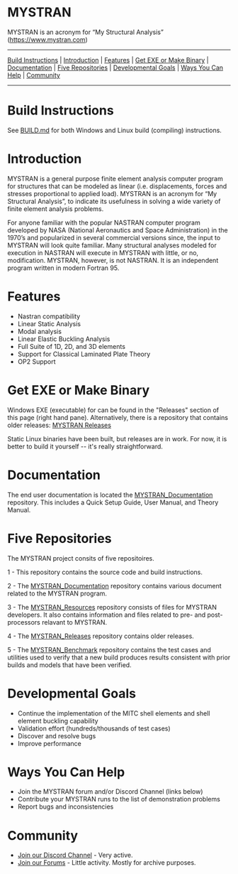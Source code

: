 MYSTRAN
=======

MYSTRAN is an acronym for “My Structural Analysis” (https://www.mystran.com)


---

[Build Instructions](#Build-Instructions) |
[Introduction](#Introduction) |
[Features](#Features) |
[Get EXE or Make Binary](#Get-EXE-or-Make-Binary) |
[Documentation](#Documentation) |
[Five Repositories](#Five-Repositories) |
[Developmental Goals](#Developmental-Goals) |
[Ways You Can Help](#ways-you-can-help) |
[Community](#community)

---

# Build Instructions

See [BUILD.md](BUILD.md) for both Windows and Linux build (compiling) instructions.

# Introduction

MYSTRAN is a general purpose finite element analysis computer program for
structures that can be modeled as linear (i.e. displacements, forces and
stresses proportional to applied load). MYSTRAN is an acronym for
“My Structural Analysis”, to indicate its usefulness in solving a wide variety
of finite element analysis problems.

For anyone familiar with the popular NASTRAN computer program developed by NASA
(National Aeronautics and Space Administration) in the 1970’s and popularized
in several commercial versions since, the input to MYSTRAN will look quite
familiar. Many structural analyses modeled for execution in NASTRAN will
execute in MYSTRAN with little, or no, modification. MYSTRAN, however, is not
NASTRAN. It is an independent program written in modern Fortran 95.

# Features

- Nastran compatibility
- Linear Static Analysis
- Modal analysis
- Linear Elastic Buckling Analysis
- Full Suite of 1D, 2D, and 3D elements
- Support for Classical Laminated Plate Theory
- OP2 Support

# Get EXE or Make Binary

Windows EXE (executable) for can be found in the "Releases" section of this page (right hand pane).
Alternatively, there is a repository that contains older releases: [MYSTRAN Releases](https://github.com/MYSTRANsolver/MYSTRAN_Releases)

Static Linux binaries have been built, but releases are in work.
For now, it is better to build it yourself -- it's really
straightforward.

# Documentation

The end user documentation is located the [MYSTRAN_Documentation](https://github.com/MYSTRANsolver/MYSTRAN_Documentation) repository.
This includes a Quick Setup Guide, User Manual, and Theory Manual.

# Five Repositories

The MYSTRAN project consits of five repositoires.

1 - This repository contains the source code and build instructions.

2 - The [MYSTRAN_Documentation](https://github.com/MYSTRANsolver/MYSTRAN_Documentation) repository contains various document related to the MYSTRAN program.

3 - The [MYSTRAN_Resources](https://github.com/MYSTRANsolver/MYSTRAN_Resources) repository consists of files for MYSTRAN developers.
It also contains information and files related to pre- and post-processors relavant to MYSTRAN.

4 - The [MYSTRAN_Releases](https://github.com/MYSTRANsolver/MYSTRAN_Releases) repository contains older releases.

5 - The [MYSTRAN_Benchmark](https://github.com/MYSTRANsolver/MYSTRAN_Benchmark) repository contains the test cases and utilities used to verify that a new build produces results consistent with prior builds and models that have been verified.


# Developmental Goals

- Continue the implementation of the MITC shell elements and shell element buckling capability
- Validation effort (hundreds/thousands of test cases)
- Discover and resolve bugs
- Improve performance


# Ways You Can Help

- Join the MYSTRAN forum and/or Discord Channel (links below)
- Contribute your MYSTRAN runs to the list of demonstration problems
- Report bugs and inconsistencies

# Community

- [Join our Discord Channel](https://discord.gg/9k76SkHpHM) - Very active.
- [Join our Forums](https://mystran.com/forums) - Little activity. Mostly for archive purposes.
